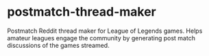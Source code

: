 # postmatch-thread-maker
Postmatch Reddit thread maker for League of Legends games. Helps amateur leagues engage the community by generating post match discussions of the games streamed.
